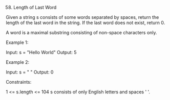 58. Length of Last Word

Given a string s consists of some words separated by spaces, return the length of the last word in the string. If the last word does not exist, return 0.

A word is a maximal substring consisting of non-space characters only.

 

Example 1:

Input: s = "Hello World"
Output: 5

Example 2:

Input: s = " "
Output: 0
 

Constraints:

1 <= s.length <= 104
s consists of only English letters and spaces ' '.
